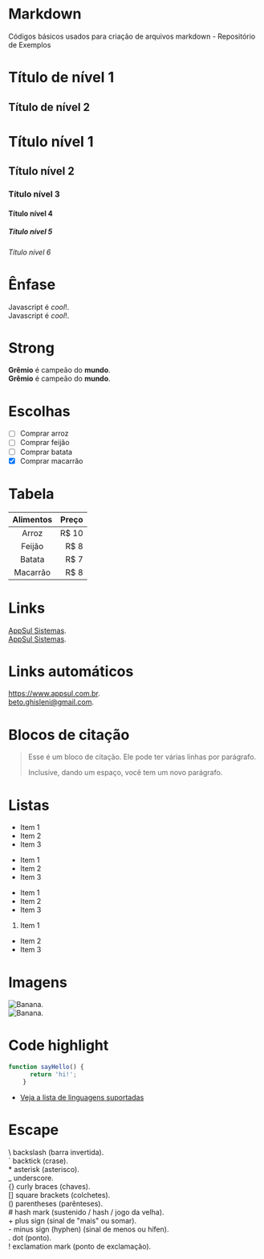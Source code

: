 # Markdown
Códigos básicos usados para criação de arquivos markdown - Repositório de Exemplos

Título de nível 1
==================
  
Título de nível 2
------------------

# Título nível 1
## Título nível 2
### Título nível 3
#### Título nível 4
##### Título nível 5
###### Título nível 6

Ênfase 
======

Javascript é _cool_!.  
Javascript é *cool*!.

Strong
======

**Grêmio** é campeão do **mundo**.  
__Grêmio__ é campeão do __mundo__.

Escolhas
========

- [ ] Comprar arroz
- [ ] Comprar feijão
- [ ] Comprar batata
- [x] Comprar macarrão

Tabela
======

Alimentos | Preço
:-------: | ------:
Arroz     | R$ 10
Feijão    | R$ 8
Batata    | R$ 7
Macarrão  | R$ 8

Links 
=====

[AppSul Sistemas](https://appsul.com).  
[AppSul Sistemas](https://appsul.com "Clique e acesse agora!").

Links automáticos
=================

<https://www.appsul.com.br>.  
<beto.ghisleni@gmail.com>.

Blocos de citação 
=================

> Esse é um bloco de citação.
> Ele pode ter várias linhas por parágrafo.
>
> Inclusive, dando um espaço, você tem um novo parágrafo.

Listas
======

* Item 1
* Item 2
* Item 3
  
+ Item 1
+ Item 2
+ Item 3
  
- Item 1
- Item 2
- Item 3

1. Item 1
* Item 2
* Item 3

Imagens 
=======

![Banana](http://cdn.osxdaily.com/wp-content/uploads/2013/07/dancing-banana.gif).  
![Banana](http://cdn.osxdaily.com/wp-content/uploads/2013/07/dancing-banana.gif "Olha a banana dançando!").


Code highlight
==============

```js
function sayHello() {
      return 'hi!';
    }
```

- [Veja a lista de linguagens suportadas](http://www.rubycoloredglasses.com/2013/04/languages-supported-by-github-flavored-markdown/)

Escape
======

\\  backslash (barra invertida).  
\`  backtick (crase).  
\*  asterisk (asterisco).  
\_  underscore.  
\{} curly braces (chaves).  
\[] square brackets (colchetes).  
\() parentheses (parênteses).  
\#  hash mark (sustenido / hash / jogo da velha).  
\+  plus sign (sinal de "mais" ou somar).  
\-  minus sign (hyphen) (sinal de menos ou hífen).  
\.  dot (ponto).  
\!  exclamation mark (ponto de exclamação).  
